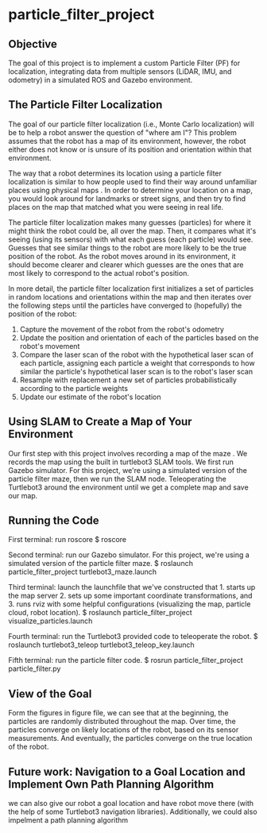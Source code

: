 # particle_filter_project

## Objective

The goal of this project is to implement a custom Particle Filter (PF) for localization, integrating
data from multiple sensors (LiDAR, IMU, and odometry) in a simulated ROS and Gazebo
environment. 

## The Particle Filter Localization

The goal of our particle filter localization (i.e., Monte Carlo localization) will be to help a robot answer the question of "where am I"? This problem assumes that the robot has a map of its environment, however, the robot either does not know or is unsure of its position and orientation within that environment.

The way that a robot determines its location using a particle filter localization is similar to how people used to find their way around unfamiliar places using physical maps . In order to determine your location on a map, you would look around for landmarks or street signs, and then try to find places on the map that matched what you were seeing in real life.

The particle filter localization makes many guesses (particles) for where it might think the robot could be, all over the map. Then, it compares what it's seeing (using its sensors) with what each guess (each particle) would see. Guesses that see similar things to the robot are more likely to be the true position of the robot. As the robot moves around in its environment, it should become clearer and clearer which guesses are the ones that are most likely to correspond to the actual robot's position.

In more detail, the particle filter localization first initializes a set of particles in random locations and orientations within the map and then iterates over the following steps until the particles have converged to (hopefully) the position of the robot:

1. Capture the movement of the robot from the robot's odometry
2. Update the position and orientation of each of the particles based on the robot's movement
3. Compare the laser scan of the robot with the hypothetical laser scan of each particle, assigning each particle a weight that corresponds to how similar the particle's hypothetical laser scan is to the robot's laser scan
4. Resample with replacement a new set of particles probabilistically according to the particle weights
5. Update our estimate of the robot's location

## Using SLAM to Create a Map of Your Environment
Our first step with this project involves recording a map of the maze . We records the map using the built in turtlebot3 SLAM tools. We first run  Gazebo simulator. For this project, we're using a simulated version of the particle filter maze, then we run the SLAM node. Teleoperating the Turtlebot3 around the environment until we get a complete map and  save our map.

## Running the Code
First terminal: run roscore
$ roscore

Second terminal: run our Gazebo simulator. For this project, we're using a simulated version of the particle filter maze.
 $ roslaunch particle_filter_project turtlebot3_maze.launch

Third terminal: launch the launchfile that we've constructed that 1. starts up the map server 2. sets up some important coordinate transformations, and 3. runs rviz with some helpful configurations (visualizing the map, particle cloud, robot location).
 $ roslaunch particle_filter_project visualize_particles.launch

Fourth terminal: run the Turtlebot3 provided code to teleoperate the robot.
 $ roslaunch turtlebot3_teleop turtlebot3_teleop_key.launch

Fifth terminal: run the particle filter code.
 $ rosrun particle_filter_project particle_filter.py




 
## View of the Goal

Form the figures in figure file, we can see that at the beginning, the particles are randomly distributed throughout the map. Over time, the particles converge on likely locations of the robot, based on its sensor measurements. And eventually, the particles converge on the true location of the robot.

## Future work: Navigation to a Goal Location and Implement Own Path Planning Algorithm

we can also give our robot a goal location and have  robot move there (with the help of some Turtlebot3 navigation libraries). Additionally, we could also  impelment a path planning algorithm